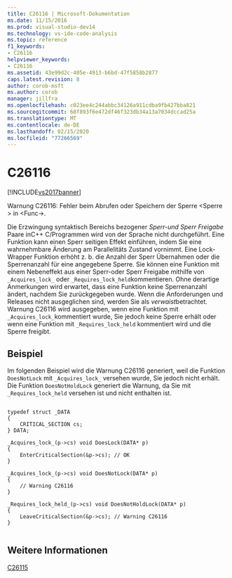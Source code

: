 ```yaml
---
title: C26116 | Microsoft-Dokumentation
ms.date: 11/15/2016
ms.prod: visual-studio-dev14
ms.technology: vs-ide-code-analysis
ms.topic: reference
f1_keywords:
- C26116
helpviewer_keywords:
- C26116
ms.assetid: 43e99d2c-405e-4913-b6bd-47f5858b2877
caps.latest.revision: 8
author: corob-msft
ms.author: corob
manager: jillfra
ms.openlocfilehash: c023ee4c244abbc34126a911cdba9fb427bba821
ms.sourcegitcommit: 68f893f6e472df46f323db34a13a7034dccad25a
ms.translationtype: MT
ms.contentlocale: de-DE
ms.lasthandoff: 02/15/2020
ms.locfileid: "77266569"
---
```

# <a name="c26116"></a>C26116
[!INCLUDE[vs2017banner](../includes/vs2017banner.md)]

Warnung C26116: Fehler beim Abrufen oder Speichern der Sperre \<Sperre > in \<Func->.  
  
 Die Erzwingung syntaktisch Bereichs bezogener *Sperr-und Sperr* *Freigabe* Paare inC++ C/Programmen wird von der Sprache nicht durchgeführt. Eine Funktion kann einen Sperr seitigen Effekt einführen, indem Sie eine wahrnehmbare Änderung am Parallelitäts Zustand vornimmt. Eine Lock-Wrapper Funktion erhöht z. b. die Anzahl der Sperr Übernahmen oder die Sperrenanzahl für eine angegebene Sperre. Sie können eine Funktion mit einem Nebeneffekt aus einer Sperr-oder Sperr Freigabe mithilfe von `_Acquires_lock_` oder `_Requires_lock_held`kommentieren. Ohne derartige Anmerkungen wird erwartet, dass eine Funktion keine Sperrenanzahl ändert, nachdem Sie zurückgegeben wurde. Wenn die Anforderungen und Releases nicht ausgeglichen sind, werden Sie als *verwaist*betrachtet. Warnung C26116 wird ausgegeben, wenn eine Funktion mit `_Acquires_lock_`kommentiert wurde, Sie jedoch keine Sperre erhält oder wenn eine Funktion mit `_Requires_lock_held` kommentiert wird und die Sperre freigibt.  
  
## <a name="example"></a>Beispiel  
 Im folgenden Beispiel wird die Warnung C26116 generiert, weil die Funktion `DoesNotLock` mit `_Acquires_lock_` versehen wurde, Sie jedoch nicht erhält. Die Funktion `DoesNotHoldLock` generiert die Warnung, da Sie mit `_Requires_lock_held` versehen ist und nicht enthalten ist.  
  
```  
  
typedef struct _DATA   
{  
    CRITICAL_SECTION cs;  
} DATA;  
  
_Acquires_lock_(p->cs) void DoesLock(DATA* p)   
{  
    EnterCriticalSection(&p->cs); // OK  
}  
  
_Acquires_lock_(p->cs) void DoesNotLock(DATA* p)   
{  
    // Warning C26116  
}  
  
_Requires_lock_held_(p->cs) void DoesNotHoldLock(DATA* p)   
{  
    LeaveCriticalSection(&p->cs); // Warning C26116  
}  
  
```  
  
## <a name="see-also"></a>Weitere Informationen  
 [C26115](../code-quality/c26115.md)
